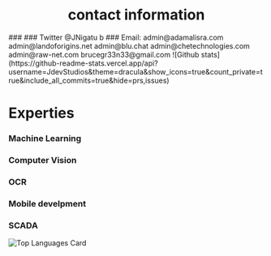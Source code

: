 <h1> <center> contact information</center></h1>
### 
### Twitter  @JNigatu b
### Email: admin@adamalisra.com admin@landoforigins.net admin@blu.chat admin@chetechnologies.com admin@raw-net.com brucegr33n33@gmail.com
 ![Github stats](https://github-readme-stats.vercel.app/api?username=JdevStudios&theme=dracula&show_icons=true&count_private=true&include_all_commits=true&hide=prs,issues)<br>
<h1>Experties</h1>

###  Machine Learning
###  Computer Vision
###  OCR
###  Mobile develpment 
###  SCADA
![Top Languages Card](https://github-readme-stats.vercel.app/api/top-langs/?username=JdevStudios&layout=compact)

